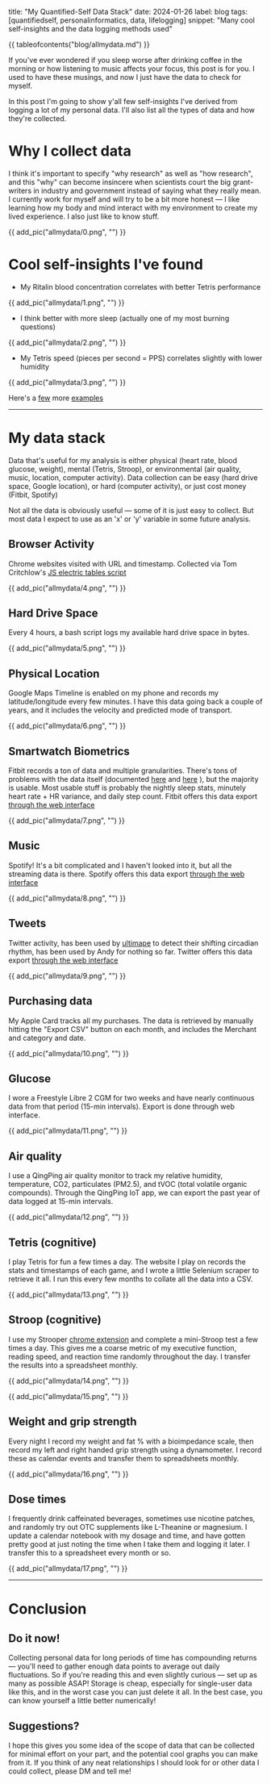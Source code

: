 title: "My Quantified-Self Data Stack"
date: 2024-01-26
label: blog
tags: [quantifiedself, personalinformatics, data, lifelogging]
snippet: "Many cool self-insights and the data logging methods used"

{{ tableofcontents("blog/allmydata.md") }}

If you've ever wondered if you sleep worse after drinking coffee in the morning or how listening to music affects your focus, this post is for you. I used to have these musings, and now I just have the data to check for myself. 

In this post I'm going to show y'all few self-insights I've derived from logging a lot of my personal data. I'll also list all the types of data and how they're collected. 

# Why I collect data

I think it's important to specify "why research" as well as "how research", and this "why" can become insincere when scientists court the big grant-writers in industry and government instead of saying what they really mean. I currently work for myself and will try to be a bit more honest — I like learning how my body and mind interact with my environment to create my lived experience. I also just like to know stuff.

{{ add_pic("allmydata/0.png", "") }}

# Cool self-insights I've found


- My Ritalin blood concentration correlates with better Tetris performance


{{ add_pic("allmydata/1.png", "") }}


- I think better with more sleep (actually one of my most burning questions)


{{ add_pic("allmydata/2.png", "") }}


- My Tetris speed (pieces per second = PPS) correlates slightly with lower humidity


{{ add_pic("allmydata/3.png", "") }}

Here's a [few](https://medium.com/@kongmunist/playing-faster-tetris-by-sleeping-less-3d9b04d30349) more [examples](../blog/stroopvssleep/)

<hr>

# My data stack

Data that's useful for my analysis is either physical (heart rate, blood glucose, weight), mental (Tetris, Stroop), or environmental (air quality, music, location, computer activity). Data collection can be easy (hard drive space, Google location), or hard (computer activity), or just cost money (Fitbit, Spotify)

Not all the data is obviously useful — some of it is just easy to collect. But most data I expect to use as an 'x' or 'y' variable in some future analysis.

## Browser Activity

Chrome websites visited with URL and timestamp. Collected via Tom Critchlow's [JS electric tables script](../settingupelectrictables/)

{{ add_pic("allmydata/4.png", "") }}

## Hard Drive Space

Every 4 hours, a bash script logs my available hard drive space in bytes. 

{{ add_pic("allmydata/5.png", "") }}

## Physical Location 

Google Maps Timeline is enabled on my phone and records my latitude/longitude every few minutes. I have this data going back a couple of years, and it includes the velocity and predicted mode of transport. 

{{ add_pic("allmydata/6.png", "") }}

## Smartwatch Biometrics

Fitbit records a ton of data and multiple granularities. There's tons of problems with the data itself (documented [here](../fitbittsproblem/) and [here](../fitbitsleeptzcorrection/) ), but the majority is usable. Most usable stuff is probably the nightly sleep stats, minutely heart rate + HR variance, and daily step count. Fitbit offers this data export [through the web interface](https://www.fitbit.com/settings/data/export</a>)

{{ add_pic("allmydata/7.png", "") }}

## Music

Spotify! It's a bit complicated and I haven't looked into it, but all the streaming data is there. Spotify offers this data export [through the web interface](https://support.spotify.com/us/article/understanding-my-data/)

{{ add_pic("allmydata/8.png", "") }}

## Tweets

Twitter activity, has been used by [ultimape](https://twitter.com/ultimape/status/1145889385256296449</a>) to detect their shifting circadian rhythm, has been used by Andy for nothing so far. Twitter offers this data export [through the web interface](https://help.twitter.com/en/managing-your-account/how-to-download-your-x-archive</a>)

{{ add_pic("allmydata/9.png", "") }}

## Purchasing data

My Apple Card tracks all my purchases. The data is retrieved by manually hitting the "Export CSV" button on each month, and includes the Merchant and category and date.

{{ add_pic("allmydata/10.png", "") }}

## Glucose

I wore a Freestyle Libre 2 CGM for two weeks and have nearly continuous data from that period (15-min intervals). Export is done through web interface.

{{ add_pic("allmydata/11.png", "") }}

## Air quality

I use a QingPing air quality monitor to track my relative humidity, temperature, CO2, particulates (PM2.5), and tVOC (total volatile organic compounds). Through the QingPing IoT app, we can export the past year of data logged at 15-min intervals. 

{{ add_pic("allmydata/12.png", "") }}

## Tetris (cognitive)

I play Tetris for fun a few times a day. The website I play on records the stats and timestamps of each game, and I wrote a little Selenium scraper to retrieve it all. I run this every few months to collate all the data into a CSV.

{{ add_pic("allmydata/13.png", "") }}

## Stroop (cognitive)

I use my Strooper [chrome extension](../../projects/strooper) and complete a mini-Stroop test a few times a day. This gives me a coarse metric of my executive function, reading speed, and reaction time randomly throughout the day. I transfer the results into a spreadsheet monthly. 

{{ add_pic("allmydata/14.png", "") }}

{{ add_pic("allmydata/15.png", "") }}

## Weight and grip strength

Every night I record my weight and fat % with a bioimpedance scale, then record my left and right handed grip strength using a dynamometer. I record these as calendar events and transfer them to spreadsheets monthly. 

{{ add_pic("allmydata/16.png", "") }}

## Dose times

I frequently drink caffeinated beverages, sometimes use nicotine patches, and randomly try out OTC supplements like L-Theanine or magnesium. I update a calendar notebook with my dosage and time, and have gotten pretty good at just noting the time when I take them and logging it later. I transfer this to a spreadsheet every month or so. 

{{ add_pic("allmydata/17.png", "") }}

<hr>

# Conclusion

## Do it now!
Collecting personal data for long periods of time has compounding returns — you'll need to gather enough data points to average out daily fluctuations. So if you're reading this and even slightly curious — set up as many as possible ASAP! Storage is cheap, especially for single-user data like this, and in the worst case you can just delete it all. In the best case, you can know yourself a little better numerically!

## Suggestions?

I hope this gives you some idea of the scope of data that can be collected for minimal effort on your part, and the potential cool graphs you can make from it. If you think of any neat relationships I should look for or other data I could collect, please DM and tell me!
